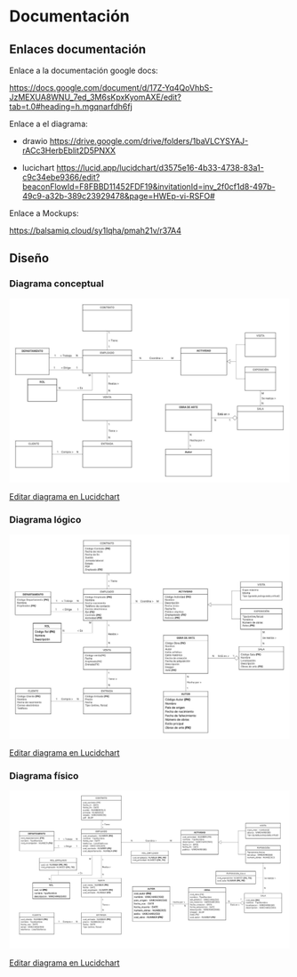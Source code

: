 # Documentación

## Enlaces documentación

Enlace a la documentación google docs:

<https://docs.google.com/document/d/17Z-Yq4QoVhbS-JzMEXUA8WNU_7ed_3M6sKpxKyomAXE/edit?tab=t.0#heading=h.mgqnarfdh6fj>

Enlace a el diagrama:

- drawio
<https://drive.google.com/drive/folders/1baVLCYSYAJ-rACc3HerbEblit2D5PNXX>

- lucichart
<https://lucid.app/lucidchart/d3575e16-4b33-4738-83a1-c9c34ebe9366/edit?beaconFlowId=F8FBBD11452FDF19&invitationId=inv_2f0cf1d8-497b-49c9-a32b-389c23929478&page=HWEp-vi-RSFO#>

Enlace a Mockups:

<https://balsamiq.cloud/sy1lqha/pmah21v/r37A4>

## Diseño

### Diagrama conceptual

![Diagrama conceptual](Diagramas/Diagrama_Conceptual.jpeg)

[Editar diagrama en Lucidchart](https://lucid.app/lucidchart/d3575e16-4b33-4738-83a1-c9c34ebe9366/edit?page=HWEp-vi-RSFO&invitationId=inv_2f0cf1d8-497b-49c9-a32b-389c23929478#)

### Diagrama lógico

![Diagrama lógico](Diagramas/Diagrama_Logico.jpeg)

[Editar diagrama en Lucidchart](https://lucid.app/lucidchart/0b84138d-b987-44bb-91ee-a4beb5a13f5c/edit?page=HWEp-vi-RSFO&invitationId=inv_71eff8f2-b4b8-41c1-ba77-eb6cf102da49#)

### Diagrama físico

![Diagrama físico](Diagramas/Diagrama_Fisico.jpeg)

[Editar diagrama en Lucidchart](https://lucid.app/lucidchart/fa56ce2b-d782-4314-bd4d-fcd75c1fd6cb/edit?invitationId=inv_408635e4-cc53-4162-ad2c-8fc1c2b422c7&page=HWEp-vi-RSFO#)
